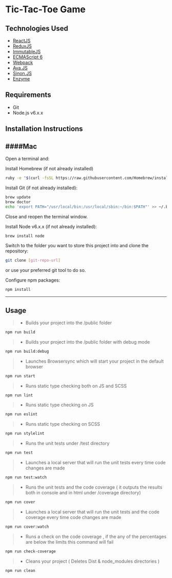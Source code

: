 # Tic-Tac-Toe Game

Technologies Used
-----------------
   - [ReactJS](https://facebook.github.io/react/) 
   - [ReduxJS](http://redux.js.org/)
   - [ImmutableJS](https://facebook.github.io/immutable-js/)
   - [ECMAScript 6](http://es6-features.org/)
   - [Webpack](https://github.com/webpack/webpack)
   - [Ava.JS](https://github.com/avajs/ava)
   - [Sinon.JS](http://sinonjs.org/)
   - [Enzyme](http://airbnb.io/enzyme/)

Requirements
------------
  - Git
  - Node.js v6.x.x

Installation Instructions
-------------------------

####Mac
---

Open a terminal and:

Install Homebrew (if not already installed)

```sh
ruby -e "$(curl -fsSL https://raw.githubusercontent.com/Homebrew/install/master/install)"
```
    
Install Git (if not already installed):

```sh
brew update
brew doctor
echo 'export PATH="/usr/local/bin:/usr/local/sbin:~/bin:$PATH"' >> ~/.bash_profile
```    
Close and reopen the terminal window.

Install Node v6.x.x (if not already installed):

```sh
brew install node
```

Switch to the folder you want to store this project into and clone the repository:

```sh
git clone [git-repo-url]
```

or use your preferred git tool to do so.

Configure npm packages:

```sh
npm install
```

---

Usage
-----

> - Builds your project into the /public folder
```sh
npm run build
```

> - Builds your project into the /public folder with debug mode
```sh
npm run build:debug
```

> - Launches Browsersync which will start your project in the default browser
```sh
npm run start
```

> - Runs static type checking both on JS and SCSS
```sh
npm run lint
```

> - Runs static type checking on JS
```sh
npm run eslint
```

> - Runs static type checking on SCSS
```sh
npm run stylelint
```

> - Runs the unit tests under /test directory
```sh
npm run test
```

> - Launches a local server that will run the unit tests every time code changes are made
```sh
npm run test:watch
```

> - Runs the unit tests and the code coverage ( it outputs the results both in console and in html under /coverage directory)
```sh
npm run cover
```

> - Launches a local server that will run the unit tests and the code coverage every time code changes are made
```sh
npm run cover:watch
```

> - Runs a check on the code coverage , if the any of the percentages are below the limits this command will fail
```sh
npm run check-coverage
```

> - Cleans your project ( Deletes Dist & node_modules directories )
```sh
npm run clean
```
